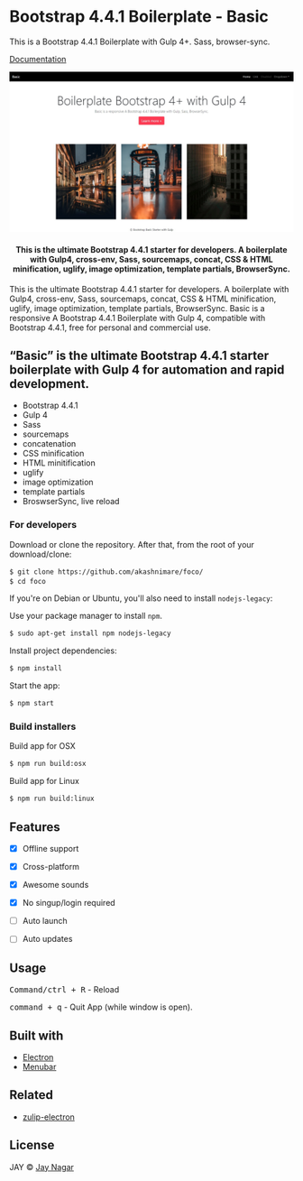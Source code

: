 
# Bootstrap 4.4.1 Boilerplate - Basic

This is a Bootstrap 4.4.1 Boilerplate with Gulp 4+. Sass, browser-sync.

[Documentation](https://bootstrapstarter.com/bootstrap-templates/template-basic-bootstrap-html/)

![bootstrapstarter](src/img/screenshot.jpg)


<h4 align="center">This is the ultimate Bootstrap 4.4.1 starter for developers. A boilerplate with Gulp4, cross-env, Sass, sourcemaps, concat, CSS & HTML minification, uglify, image optimization, template partials, BrowserSync.</h4>

This is the ultimate Bootstrap 4.4.1 starter for developers. A boilerplate with Gulp4, cross-env, Sass, sourcemaps, concat, CSS & HTML minification, uglify, image optimization, template partials, BrowserSync.
Basic is a responsive A Bootstrap 4.4.1 Boilerplate with Gulp 4, compatible with Bootstrap 4.4.1, free for personal and commercial use.


## “Basic” is the ultimate Bootstrap 4.4.1 starter boilerplate with Gulp 4 for automation and rapid development.

* Bootstrap 4.4.1
* Gulp 4
* Sass
* sourcemaps
* concatenation
* CSS minification
* HTML minitification
* uglify
* image optimization
* template partials
* BroswserSync, live reload

### For developers
Download or clone the repository. After that, from the root of your download/clone:

```sh
$ git clone https://github.com/akashnimare/foco/
$ cd foco
```
If you're on Debian or Ubuntu, you'll also need to install
`nodejs-legacy`:

Use your package manager to install `npm`.

```sh
$ sudo apt-get install npm nodejs-legacy
```

Install project dependencies:

```sh
$ npm install
```
Start the app:

```sh
$ npm start
```

### Build installers

Build app for OSX
```sh
$ npm run build:osx
```
Build app for Linux
```sh
$ npm run build:linux
```

## Features

- [x] Offline support
- [x] Cross-platform
- [x] Awesome sounds
- [x] No singup/login required
- [ ] Auto launch
- [ ] Auto updates


## Usage

<kbd>Command/ctrl + R</kbd> - Reload

<kbd>command + q</kbd> - Quit App (while window is open).

## Built with
- [Electron](https://electron.atom.io)
- [Menubar](https://github.com/maxogden/menubar)

## Related
- [zulip-electron](https://github.com/zulip/zulip-electron)

## License

JAY  © [Jay Nagar](http://jaynagar.me)
